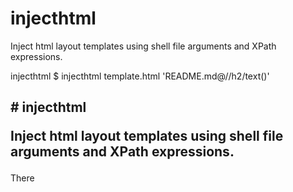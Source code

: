 # injecthtml

Inject html layout templates using shell file arguments and XPath expressions.


injecthtml $ injecthtml template.html  'README.md@//h2/text()' 
<h2># injecthtml

Inject html layout templates using shell file arguments and XPath expressions.

</h2>
<p>There</p>



